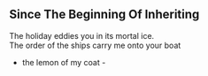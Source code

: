 Since The Beginning Of Inheriting
---------------------------------
The holiday eddies you in its mortal ice.  
The order of the ships carry me onto your boat  
- the lemon of my coat -  
